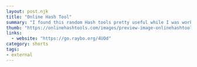 ```yaml
---
layout: post.njk
title: "Online Hash Tool"
summary: "I found this random Hash tools pretty useful while I was working on a course. Sometimes you have to mock up some hashes or create a super secure password. This tool is pretty flexible."
thumb: "https://onlinehashtools.com/images/preview-image-onlinehashtools.png"
links:
  - website: "https://go.raybo.org/4UOd"
category: shorts
tags:
- external
---
```


